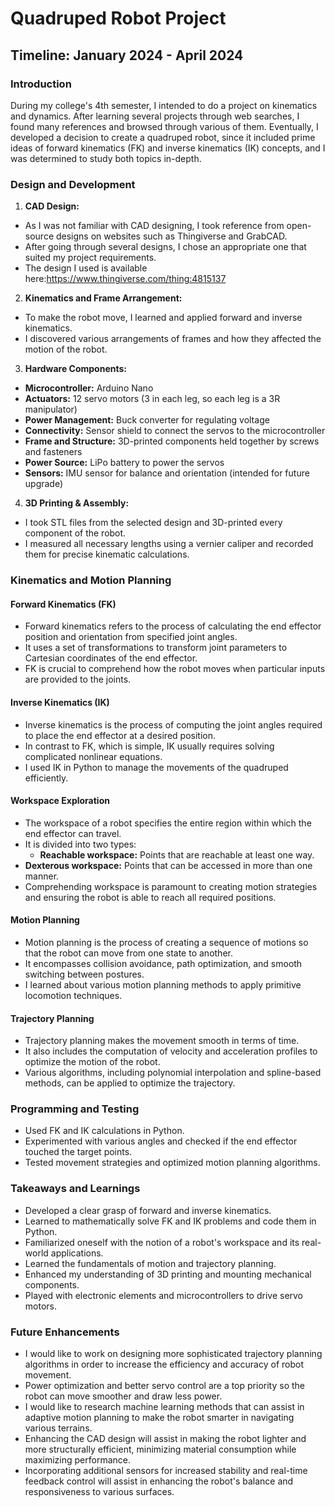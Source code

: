 # Quadruped Robot Project

## Timeline: January 2024 - April 2024

### Introduction
During my college's 4th semester, I intended to do a project on kinematics and dynamics. After learning several projects through web searches, I found many references and browsed through various of them. Eventually, I developed a decision to create a quadruped robot, since it included prime ideas of forward kinematics (FK) and inverse kinematics (IK) concepts, and I was determined to study both topics in-depth.

### Design and Development
1. **CAD Design:**
- As I was not familiar with CAD designing, I took reference from open-source designs on websites such as Thingiverse and GrabCAD.
- After going through several designs, I chose an appropriate one that suited my project requirements.
- The design I used is available here:https://www.thingiverse.com/thing:4815137

2. **Kinematics and Frame Arrangement:**
- To make the robot move, I learned and applied forward and inverse kinematics.
- I discovered various arrangements of frames and how they affected the motion of the robot.

3. **Hardware Components:**
- **Microcontroller:** Arduino Nano
- **Actuators:** 12 servo motors (3 in each leg, so each leg is a 3R manipulator)
- **Power Management:** Buck converter for regulating voltage
- **Connectivity:** Sensor shield to connect the servos to the microcontroller
- **Frame and Structure:** 3D-printed components held together by screws and fasteners
- **Power Source:** LiPo battery to power the servos
- **Sensors:** IMU sensor for balance and orientation (intended for future upgrade)

4. **3D Printing & Assembly:**
- I took STL files from the selected design and 3D-printed every component of the robot.
- I measured all necessary lengths using a vernier caliper and recorded them for precise kinematic calculations.

### Kinematics and Motion Planning
#### Forward Kinematics (FK)
- Forward kinematics refers to the process of calculating the end effector position and orientation from specified joint angles.
- It uses a set of transformations to transform joint parameters to Cartesian coordinates of the end effector.
- FK is crucial to comprehend how the robot moves when particular inputs are provided to the joints.

#### Inverse Kinematics (IK)
- Inverse kinematics is the process of computing the joint angles required to place the end effector at a desired position.
- In contrast to FK, which is simple, IK usually requires solving complicated nonlinear equations.
- I used IK in Python to manage the movements of the quadruped efficiently.

#### Workspace Exploration
- The workspace of a robot specifies the entire region within which the end effector can travel.
- It is divided into two types:
  - **Reachable workspace:** Points that are reachable at least one way.
- **Dexterous workspace:** Points that can be accessed in more than one manner.
- Comprehending workspace is paramount to creating motion strategies and ensuring the robot is able to reach all required positions.

#### Motion Planning
- Motion planning is the process of creating a sequence of motions so that the robot can move from one state to another.
- It encompasses collision avoidance, path optimization, and smooth switching between postures.
- I learned about various motion planning methods to apply primitive locomotion techniques.

#### Trajectory Planning
- Trajectory planning makes the movement smooth in terms of time.
- It also includes the computation of velocity and acceleration profiles to optimize the motion of the robot.
- Various algorithms, including polynomial interpolation and spline-based methods, can be applied to optimize the trajectory.

### Programming and Testing
- Used FK and IK calculations in Python.
- Experimented with various angles and checked if the end effector touched the target points.
- Tested movement strategies and optimized motion planning algorithms.

### Takeaways and Learnings
- Developed a clear grasp of forward and inverse kinematics.
- Learned to mathematically solve FK and IK problems and code them in Python.
- Familiarized oneself with the notion of a robot's workspace and its real-world applications.
- Learned the fundamentals of motion and trajectory planning.
- Enhanced my understanding of 3D printing and mounting mechanical components.
- Played with electronic elements and microcontrollers to drive servo motors.

### Future Enhancements
- I would like to work on designing more sophisticated trajectory planning algorithms in order to increase the efficiency and accuracy of robot movement.
- Power optimization and better servo control are a top priority so the robot can move smoother and draw less power.
- I would like to research machine learning methods that can assist in adaptive motion planning to make the robot smarter in navigating various terrains.
- Enhancing the CAD design will assist in making the robot lighter and more structurally efficient, minimizing material consumption while maximizing performance.
- Incorporating additional sensors for increased stability and real-time feedback control will assist in enhancing the robot's balance and responsiveness to various surfaces.



